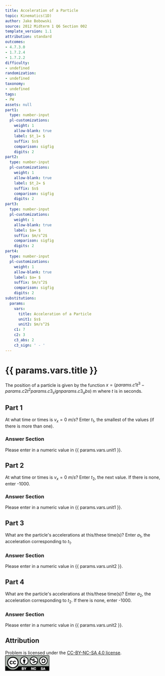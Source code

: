 ```yaml
---
title: Acceleration of a Particle
topic: Kinematics(1D)
author: Jake Bobowski
source: 2012 Midterm 1 Q6 Section 002
template_version: 1.1
attribution: standard
outcomes:
- 4.7.3.0
- 1.7.2.4
- 1.7.2.2
difficulty:
- undefined
randomization:
- undefined
taxonomy:
- undefined
tags:
- PW
assets: null
part1:
  type: number-input
  pl-customizations:
    weight: 1
    allow-blank: true
    label: $t_1= $
    suffix: $s$
    comparison: sigfig
    digits: 2
part2:
  type: number-input
  pl-customizations:
    weight: 1
    allow-blank: true
    label: $t_2= $
    suffix: $s$
    comparison: sigfig
    digits: 2
part3:
  type: number-input
  pl-customizations:
    weight: 1
    allow-blank: true
    label: $a= $
    suffix: $m/s^2$
    comparison: sigfig
    digits: 2
part4:
  type: number-input
  pl-customizations:
    weight: 1
    allow-blank: true
    label: $a= $
    suffix: $m/s^2$
    comparison: sigfig
    digits: 2
substitutions:
  params:
    vars:
      title: Acceleration of a Particle
      unit1: $s$
      unit2: $m/s^2$
    c1: 7
    c2: 3
    c3_abs: 2
    c3_sign: ' - '
---
```

# {{ params.vars.title }}
The position of a particle is given by the function $x = ({{ params.c1 }}t^3 -{{ params.c2 }}t^2 {{ params.c3_sign }} {{ params.c3_abs }})$ m where $t$ is in seconds.
## Part 1

At what time or times is $v_x = 0$ $m/s$? Enter $t_1$, the smallest of the values (if there is more than one).

### Answer Section

Please enter in a numeric value in {{ params.vars.unit1 }}.
## Part 2

At what time or times is $v_x = 0$ $m/s$? Enter $t_2$, the next value. If there is none, enter -1000.

### Answer Section

Please enter in a numeric value in {{ params.vars.unit1 }}.
## Part 3

What are the particle's accelerations at this/these time(s)? Enter $a_1$, the acceleration corresponding to $t_1$.

### Answer Section

Please enter in a numeric value in {{ params.vars.unit2 }}.
## Part 4

What are the particle's accelerations at this/these time(s)? Enter $a_2$, the acceleration corresponding to $t_2$. If there is none, enter -1000.

### Answer Section

Please enter in a numeric value in {{ params.vars.unit2 }}.

## Attribution

Problem is licensed under the [CC-BY-NC-SA 4.0 license](https://creativecommons.org/licenses/by-nc-sa/4.0/).<br> ![The Creative Commons 4.0 license requiring attribution-BY, non-commercial-NC, and share-alike-SA license.](https://raw.githubusercontent.com/firasm/bits/master/by-nc-sa.png)